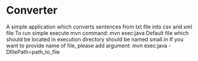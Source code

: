 Converter
====================

A simple application which converts sentences from txt file into csv and xml file
To run simple execute mvn command: mvn exec:java
Default file which should be located in execution directory should be named small.in
If you want to provide name of file, please add argument: mvn exec:java -DfilePath=path_to_file